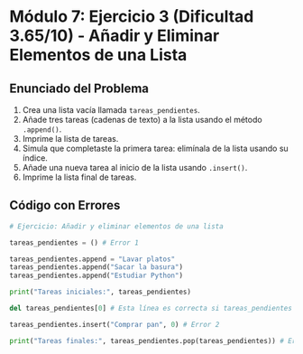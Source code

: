# Módulo 7: Ejercicio 3 (Dificultad 3.65/10) - Añadir y Eliminar Elementos de una Lista

## Enunciado del Problema

1.  Crea una lista vacía llamada `tareas_pendientes`.
2.  Añade tres tareas (cadenas de texto) a la lista usando el método `.append()`.
3.  Imprime la lista de tareas.
4.  Simula que completaste la primera tarea: elimínala de la lista usando su índice.
5.  Añade una nueva tarea al inicio de la lista usando `.insert()`.
6.  Imprime la lista final de tareas.

## Código con Errores

```python
# Ejercicio: Añadir y eliminar elementos de una lista

tareas_pendientes = () # Error 1

tareas_pendientes.append = "Lavar platos"
tareas_pendientes.append("Sacar la basura")
tareas_pendientes.append("Estudiar Python")

print("Tareas iniciales:", tareas_pendientes)

del tareas_pendientes[0] # Esta línea es correcta si tareas_pendientes es una lista

tareas_pendientes.insert("Comprar pan", 0) # Error 2

print("Tareas finales:", tareas_pendientes.pop(tareas_pendientes)) # Error 3
